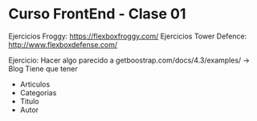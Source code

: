 # Curso FrontEnd - Clase 01
Ejercicios Froggy: https://flexboxfroggy.com/
Ejercicios Tower Defence: http://www.flexboxdefense.com/

Ejercicio: 
Hacer algo parecido a getboostrap.com/docs/4.3/examples/ -> Blog
Tiene que tener
 - Articulos
 - Categorias
 - Titulo
 - Autor